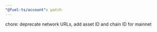 ```yaml
---
"@fuel-ts/account": patch
---
```


chore: deprecate network URLs, add asset ID and chain ID for mainnet
